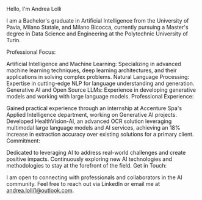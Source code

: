 Hello, I'm Andrea Lolli

I am a Bachelor's graduate in Artificial Intelligence from the University of Pavia, Milano Statale, and Milano Bicocca, currently pursuing a Master's degree in Data Science and Engineering at the Polytechnic University of Turin.

Professional Focus:

Artificial Intelligence and Machine Learning: Specializing in advanced machine learning techniques, deep learning architectures, and their applications in solving complex problems.
Natural Language Processing: Expertise in cutting-edge NLP for language understanding and generation.
Generative AI and Open Source LLMs: Experience in developing generative models and working with large language models.
Professional Experience:

Gained practical experience through an internship at Accenture Spa's Applied Intelligence department, working on Generative AI projects. Developed HealthVision-AI, an advanced OCR solution leveraging multimodal large language models and AI services, achieving an 18% increase in extraction accuracy over existing solutions for a primary client.
Commitment:

Dedicated to leveraging AI to address real-world challenges and create positive impacts.
Continuously exploring new AI technologies and methodologies to stay at the forefront of the field.
Get in Touch:

I am open to connecting with professionals and collaborators in the AI community. Feel free to reach out via LinkedIn or email me at andrea.lolli1@outlook.com.
